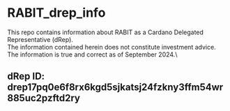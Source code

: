 # RABIT_drep_info
This repo contains information about RABIT as a Cardano Delegated Representative (dRep).\
The information contained herein does not constitute investment advice.\
The information is true and correct as of September 2024.\
## dRep ID: drep17pq0e6f8rx6kgd5sjkatsj24fzkny3ffm54wr885uc2pzftd2ry
